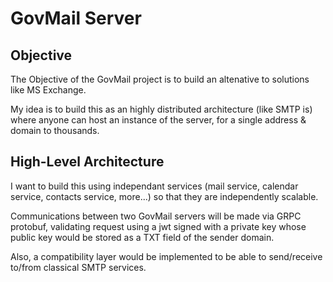 # GovMail Server

## Objective

The Objective of the GovMail project is to build an altenative to solutions like MS Exchange.

My idea is to build this as an highly distributed architecture (like SMTP is) where anyone can host an instance of the server, for a single address & domain to thousands.

## High-Level Architecture

I want to build this using independant services (mail service, calendar service, contacts service, more...) so that they are independently scalable.

Communications between two GovMail servers will be made via GRPC protobuf, validating request using a jwt signed with a private key whose public key would be stored as a TXT field of the sender domain.

Also, a compatibility layer would be implemented to be able to send/receive to/from classical SMTP services.

